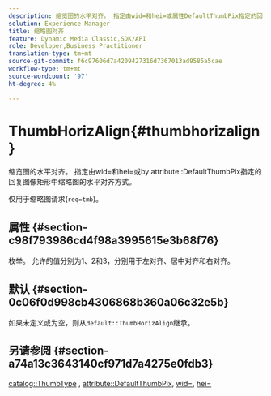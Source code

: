 ```yaml
---
description: 缩览图的水平对齐。 指定由wid=和hei=或属性DefaultThumbPix指定的回复图像矩形中缩览图图像的水平对齐方式。
solution: Experience Manager
title: 缩略图对齐
feature: Dynamic Media Classic,SDK/API
role: Developer,Business Practitioner
translation-type: tm+mt
source-git-commit: f6c97606d7a4209427316d7367013ad9585a5cae
workflow-type: tm+mt
source-wordcount: '97'
ht-degree: 4%

---
```



# ThumbHorizAlign{#thumbhorizalign}

缩览图的水平对齐。 指定由wid=和hei=或by attribute::DefaultThumbPix指定的回复图像矩形中缩略图的水平对齐方式。

仅用于缩略图请求(`req=tmb`)。

## 属性 {#section-c98f793986cd4f98a3995615e3b68f76}

枚举。 允许的值分别为1、2和3，分别用于左对齐、居中对齐和右对齐。

## 默认 {#section-0c06f0d998cb4306868b360a06c32e5b}

如果未定义或为空，则从`default::ThumbHorizAlign`继承。

## 另请参阅 {#section-a74a13c3643140cf971d7a4275e0fdb3}

[catalog::ThumbType](../../../../../is-api/image-catalog/image-serving-api-ref/c-image-catalog-reference/c-image-svg-data-reference/c-image-data-reference/r-thumbtype-cat.md#reference-41149ddffc8749cba2f8d9c8e2611e03) ,  [attribute::DefaultThumbPix](../../../../../is-api/image-catalog/image-serving-api-ref/c-image-catalog-reference/c-attributes-reference/r-defaultthumbpix.md#reference-cf52bb74bed2466e8bc8adb0cacd6141),  [wid=](../../../../../is-api/http-ref/image-serving-api-ref/c-http-protocol-reference/c-command-reference/r-is-http-wid.md#reference-bfeadcb67bf4485f851eb21345527e47),  [hei=](../../../../../is-api/http-ref/image-serving-api-ref/c-http-protocol-reference/c-command-reference/r-is-http-hei.md#reference-6d6f556ccc0e4b98a815e8a5c1944a96)
